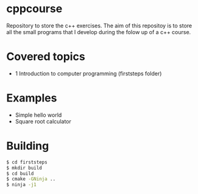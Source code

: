# cppcourse
Repository to store the c++ exercises.
The aim of this repositoy is to store all the small programs that I develop during the folow up of a c++ course.

# Covered topics
  - 1 Introduction to computer programming (firststeps folder)
# Examples
  - Simple hello world
  - Square root calculator
# Building
```sh
$ cd firststeps
$ mkdir build
$ cd build
$ cmake -GNinja ..
$ ninja -j1
```
